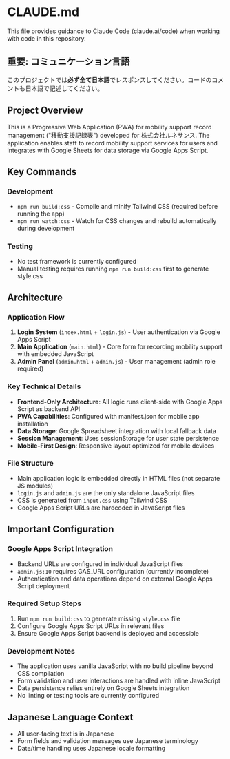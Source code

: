 # CLAUDE.md

This file provides guidance to Claude Code (claude.ai/code) when working with code in this repository.

## 重要: コミュニケーション言語
このプロジェクトでは**必ず全て日本語**でレスポンスしてください。コードのコメントも日本語で記述してください。

## Project Overview

This is a Progressive Web Application (PWA) for mobility support record management ("移動支援記録表") developed for 株式会社ルネサンス. The application enables staff to record mobility support services for users and integrates with Google Sheets for data storage via Google Apps Script.

## Key Commands

### Development
- `npm run build:css` - Compile and minify Tailwind CSS (required before running the app)
- `npm run watch:css` - Watch for CSS changes and rebuild automatically during development

### Testing
- No test framework is currently configured
- Manual testing requires running `npm run build:css` first to generate style.css

## Architecture

### Application Flow
1. **Login System** (`index.html` + `login.js`) - User authentication via Google Apps Script
2. **Main Application** (`main.html`) - Core form for recording mobility support with embedded JavaScript
3. **Admin Panel** (`admin.html` + `admin.js`) - User management (admin role required)

### Key Technical Details
- **Frontend-Only Architecture**: All logic runs client-side with Google Apps Script as backend API
- **PWA Capabilities**: Configured with manifest.json for mobile app installation
- **Data Storage**: Google Spreadsheet integration with local fallback data
- **Session Management**: Uses sessionStorage for user state persistence
- **Mobile-First Design**: Responsive layout optimized for mobile devices

### File Structure
- Main application logic is embedded directly in HTML files (not separate JS modules)
- `login.js` and `admin.js` are the only standalone JavaScript files
- CSS is generated from `input.css` using Tailwind CSS
- Google Apps Script URLs are hardcoded in JavaScript files

## Important Configuration

### Google Apps Script Integration
- Backend URLs are configured in individual JavaScript files
- `admin.js:10` requires GAS_URL configuration (currently incomplete)
- Authentication and data operations depend on external Google Apps Script deployment

### Required Setup Steps
1. Run `npm run build:css` to generate missing `style.css` file
2. Configure Google Apps Script URLs in relevant files
3. Ensure Google Apps Script backend is deployed and accessible

### Development Notes
- The application uses vanilla JavaScript with no build pipeline beyond CSS compilation
- Form validation and user interactions are handled with inline JavaScript
- Data persistence relies entirely on Google Sheets integration
- No linting or testing tools are currently configured

## Japanese Language Context
- All user-facing text is in Japanese
- Form fields and validation messages use Japanese terminology
- Date/time handling uses Japanese locale formatting
